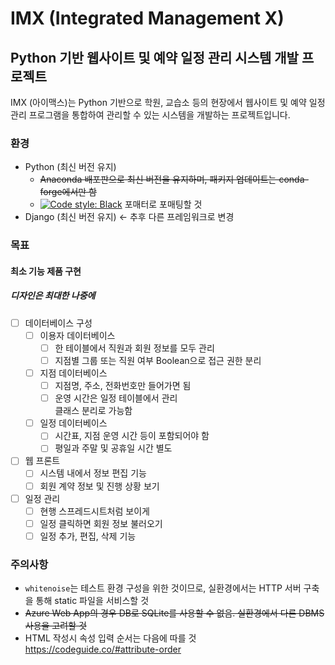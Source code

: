 # IMX (Integrated Management X)
## Python 기반 웹사이트 및 예약 일정 관리 시스템 개발 프로젝트
IMX (아이맥스)는 Python 기반으로 학원, 교습소 등의 현장에서 웹사이트 및 예약 일정 관리 프로그램을 통합하여 관리할 수 있는 시스템을 개발하는 프로젝트입니다.
### 환경
- Python (최신 버전 유지)
    - ~~Anaconda 배포판으로 최신 버전을 유지하며, 패키지 업데이트는 conda-forge에서만 함~~
    - [![Code style: Black](https://img.shields.io/badge/code%20style-black-000000.svg)](https://github.com/psf/black) 포매터로 포매팅할 것
- Django (최신 버전 유지) ← 추후 다른 프레임워크로 변경
### 목표
#### 최소 기능 제품 구현
##### 디자인은 최대한 나중에
- [ ] 데이터베이스 구성
    - [ ] 이용자 데이터베이스
        - [ ] 한 테이블에서 직원과 회원 정보를 모두 관리
        - [ ] 지점별 그룹 또는 직원 여부 Boolean으로 접근 권한 분리
    - [ ] 지점 데이터베이스
        - [ ] 지점명, 주소, 전화번호만 들어가면 됨
        - [ ] 운영 시간은 일정 테이블에서 관리  
            클래스 분리로 가능함
    - [ ] 일정 데이터베이스
        - [ ] 시간표, 지점 운영 시간 등이 포함되어야 함
        - [ ] 평일과 주말 및 공휴일 시간 별도
- [ ] 웹 프론트
    - [ ] 시스템 내에서 정보 편집 기능
    - [ ] 회원 계약 정보 및 진행 상황 보기
- [ ] 일정 관리
    - [ ] 현행 스프레드시트처럼 보이게
    - [ ] 일정 클릭하면 회원 정보 불러오기
    - [ ] 일정 추가, 편집, 삭제 기능
### 주의사항
- ```whitenoise```는 테스트 환경 구성을 위한 것이므로, 실환경에서는 HTTP 서버 구축을 통해 static 파일을 서비스할 것
- ~~Azure Web App의 경우 DB로 SQLite를 사용할 수 없음. 실환경에서 다른 DBMS 사용을 고려할 것~~
- HTML 작성시 속성 입력 순서는 다음에 따를 것  
https://codeguide.co/#attribute-order  
